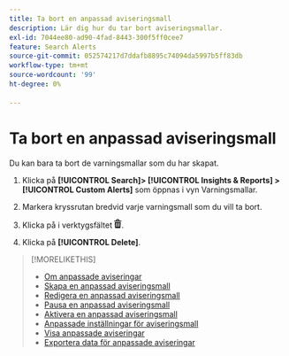 ```yaml
---
title: Ta bort en anpassad aviseringsmall
description: Lär dig hur du tar bort aviseringsmallar.
exl-id: 7044ee80-ad90-4fad-8443-300f5ff0cee7
feature: Search Alerts
source-git-commit: 052574217d7ddafb8895c74094da5997b5ff83db
workflow-type: tm+mt
source-wordcount: '99'
ht-degree: 0%

---
```


# Ta bort en anpassad aviseringsmall

Du kan bara ta bort de varningsmallar som du har skapat.

1. Klicka på **[!UICONTROL Search]> [!UICONTROL Insights & Reports] >[!UICONTROL Custom Alerts]** som öppnas i vyn Varningsmallar.

1. Markera kryssrutan bredvid varje varningsmall som du vill ta bort.

1. Klicka på i verktygsfältet ![Ta bort](/help/search-social-commerce/assets/delete.png "Ta bort").

1. Klicka på **[!UICONTROL Delete]**.

>[!MORELIKETHIS]
>
>* [Om anpassade aviseringar](alert-about.md)
>* [Skapa en anpassad aviseringsmall](alert-template-create.md)
>* [Redigera en anpassad aviseringsmall](alert-template-edit.md)
>* [Pausa en anpassad aviseringsmall](alert-template-pause.md)
>* [Aktivera en anpassad aviseringsmall](alert-template-activate.md)
>* [Anpassade inställningar för aviseringsmall](alert-template-settings.md)
>* [Visa anpassade aviseringar](alert-view.md)
>* [Exportera data för anpassade aviseringar](alert-export-data.md)
